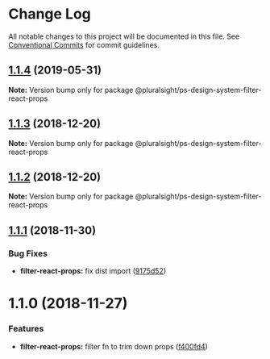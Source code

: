 # Change Log

All notable changes to this project will be documented in this file.
See [Conventional Commits](https://conventionalcommits.org) for commit guidelines.

## [1.1.4](https://github.com/pluralsight/design-system/compare/@pluralsight/ps-design-system-filter-react-props@1.1.3...@pluralsight/ps-design-system-filter-react-props@1.1.4) (2019-05-31)

**Note:** Version bump only for package @pluralsight/ps-design-system-filter-react-props





## [1.1.3](https://github.com/pluralsight/design-system/compare/@pluralsight/ps-design-system-filter-react-props@1.1.1...@pluralsight/ps-design-system-filter-react-props@1.1.3) (2018-12-20)

**Note:** Version bump only for package @pluralsight/ps-design-system-filter-react-props





## [1.1.2](https://github.com/pluralsight/design-system/compare/@pluralsight/ps-design-system-filter-react-props@1.1.1...@pluralsight/ps-design-system-filter-react-props@1.1.2) (2018-12-20)

**Note:** Version bump only for package @pluralsight/ps-design-system-filter-react-props





## [1.1.1](https://github.com/pluralsight/design-system/compare/@pluralsight/ps-design-system-filter-react-props@1.1.0...@pluralsight/ps-design-system-filter-react-props@1.1.1) (2018-11-30)


### Bug Fixes

* **filter-react-props:** fix dist import ([9175d52](https://github.com/pluralsight/design-system/commit/9175d52))





# 1.1.0 (2018-11-27)


### Features

* **filter-react-props:** filter fn to trim down props ([f400fd4](https://github.com/pluralsight/design-system/commit/f400fd4))
